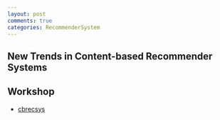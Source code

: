 ```yaml
---
layout: post
comments: true
categories: RecommenderSystem
---
```

##  New Trends in Content-based Recommender Systems


## Workshop
* [cbrecsys](http://vbn.aau.dk/files/246647978/cbrecsys_2016_workshop.pdf)

